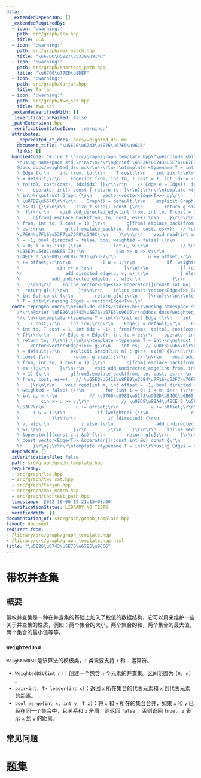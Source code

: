 ```yaml
---
data:
  _extendedDependsOn: []
  _extendedRequiredBy:
  - icon: ':warning:'
    path: src/graph/lca.hpp
    title: LCA
  - icon: ':warning:'
    path: src/graph/max_match.hpp
    title: "\u6700\u5927\u5339\u914D"
  - icon: ':warning:'
    path: src/graph/shortest_path.hpp
    title: "\u6700\u77ED\u8DEF"
  - icon: ':warning:'
    path: src/graph/tarjan.hpp
    title: Tarjan
  - icon: ':warning:'
    path: src/graph/two_sat.hpp
    title: two-sat
  _extendedVerifiedWith: []
  _isVerificationFailed: false
  _pathExtension: hpp
  _verificationStatusIcon: ':warning:'
  attributes:
    _deprecated_at_docs: docs/weighted_dsu.md
    document_title: "\u5E26\u6743\u5E76\u67E5\u96C6"
    links: []
  bundledCode: "#line 2 \"src/graph/graph_template.hpp\"\n#include <bits/stdc++.h>\r\
    \nusing namespace std;\r\n\r\n/*\r\n@brief \u5E26\u6743\u5E76\u67E5\u96C6\r\n\
    @docs docs/weighted_dsu.md\r\n*/\r\n\r\ntemplate <typename T = int>\r\nstruct\
    \ Edge {\r\n    int from, to;\r\n    T cost;\r\n    int idx;\r\n\r\n    Edge()\
    \ = default;\r\n    Edge(int from, int to, T cost = 1, int idx = -1) : from(from),\
    \ to(to), cost(cost), idx(idx) {}\r\n\r\n    // Edge e = Edge(); int to = e;\r\
    \n    operator int() const { return to; }\r\n};\r\n\r\ntemplate <typename T =\
    \ int>\r\nstruct Graph {\r\n    vector<vector<Edge<T>>> g;\r\n    int es;  //\
    \ \u8FB9\u6570\r\n\r\n    Graph() = default;\r\n    explicit Graph(int n) : g(n),\
    \ es(0) {}\r\n\r\n    size_t size() const {\r\n        return g.size();\r\n  \
    \  }\r\n\r\n    void add_directed_edge(int from, int to, T cost = 1) {\r\n   \
    \     g[from].emplace_back(from, to, cost, es++);\r\n    }\r\n\r\n    void add_undirected_edge(int\
    \ from, int to, T cost = 1) {\r\n        g[from].emplace_back(from, to, cost,\
    \ es);\r\n        g[to].emplace_back(to, from, cost, es++);  // \u65E0\u5411\u8FB9\
    \u7684\u7F16\u53F7\u76F8\u540C\r\n    }\r\n\r\n    void read(int m, int offset\
    \ = -1, bool directed = false, bool weighted = false) {\r\n        for (int i\
    \ = 0; i < m; i++) {\r\n            int u, v;\r\n            // \u9700\u8981\u5173\
    \u95ED\u540C\u6B65 IO\r\n            cin >> u >> v;\r\n            // \u9ED8\u8BA4\
    \u4ECE 0 \u5F00\u59CB\u7F16\u53F7\r\n            u += offset;\r\n            v\
    \ += offset;\r\n\r\n            T w = 1;\r\n            if (weighted) {\r\n  \
    \              cin >> w;\r\n            }\r\n\r\n            if (directed) {\r\
    \n                add_directed_edge(u, v, w);\r\n            } else {\r\n    \
    \            add_undirected_edge(u, v, w);\r\n            }\r\n        }\r\n \
    \   }\r\n\r\n    inline vector<Edge<T>> &operator[](const int &u) {\r\n      \
    \  return g[u];\r\n    }\r\n\r\n    inline const vector<Edge<T>> &operator[](const\
    \ int &u) const {\r\n        return g[u];\r\n    }\r\n};\r\n\r\ntemplate <typename\
    \ T = int>\r\nusing Edges = vector<Edge<T>>;\n"
  code: "#pragma once\r\n#include <bits/stdc++.h>\r\nusing namespace std;\r\n\r\n\
    /*\r\n@brief \u5E26\u6743\u5E76\u67E5\u96C6\r\n@docs docs/weighted_dsu.md\r\n\
    */\r\n\r\ntemplate <typename T = int>\r\nstruct Edge {\r\n    int from, to;\r\n\
    \    T cost;\r\n    int idx;\r\n\r\n    Edge() = default;\r\n    Edge(int from,\
    \ int to, T cost = 1, int idx = -1) : from(from), to(to), cost(cost), idx(idx)\
    \ {}\r\n\r\n    // Edge e = Edge(); int to = e;\r\n    operator int() const {\
    \ return to; }\r\n};\r\n\r\ntemplate <typename T = int>\r\nstruct Graph {\r\n\
    \    vector<vector<Edge<T>>> g;\r\n    int es;  // \u8FB9\u6570\r\n\r\n    Graph()\
    \ = default;\r\n    explicit Graph(int n) : g(n), es(0) {}\r\n\r\n    size_t size()\
    \ const {\r\n        return g.size();\r\n    }\r\n\r\n    void add_directed_edge(int\
    \ from, int to, T cost = 1) {\r\n        g[from].emplace_back(from, to, cost,\
    \ es++);\r\n    }\r\n\r\n    void add_undirected_edge(int from, int to, T cost\
    \ = 1) {\r\n        g[from].emplace_back(from, to, cost, es);\r\n        g[to].emplace_back(to,\
    \ from, cost, es++);  // \u65E0\u5411\u8FB9\u7684\u7F16\u53F7\u76F8\u540C\r\n\
    \    }\r\n\r\n    void read(int m, int offset = -1, bool directed = false, bool\
    \ weighted = false) {\r\n        for (int i = 0; i < m; i++) {\r\n           \
    \ int u, v;\r\n            // \u9700\u8981\u5173\u95ED\u540C\u6B65 IO\r\n    \
    \        cin >> u >> v;\r\n            // \u9ED8\u8BA4\u4ECE 0 \u5F00\u59CB\u7F16\
    \u53F7\r\n            u += offset;\r\n            v += offset;\r\n\r\n       \
    \     T w = 1;\r\n            if (weighted) {\r\n                cin >> w;\r\n\
    \            }\r\n\r\n            if (directed) {\r\n                add_directed_edge(u,\
    \ v, w);\r\n            } else {\r\n                add_undirected_edge(u, v,\
    \ w);\r\n            }\r\n        }\r\n    }\r\n\r\n    inline vector<Edge<T>>\
    \ &operator[](const int &u) {\r\n        return g[u];\r\n    }\r\n\r\n    inline\
    \ const vector<Edge<T>> &operator[](const int &u) const {\r\n        return g[u];\r\
    \n    }\r\n};\r\n\r\ntemplate <typename T = int>\r\nusing Edges = vector<Edge<T>>;"
  dependsOn: []
  isVerificationFile: false
  path: src/graph/graph_template.hpp
  requiredBy:
  - src/graph/lca.hpp
  - src/graph/two_sat.hpp
  - src/graph/tarjan.hpp
  - src/graph/max_match.hpp
  - src/graph/shortest_path.hpp
  timestamp: '2022-10-06 19:21:15+08:00'
  verificationStatus: LIBRARY_NO_TESTS
  verifiedWith: []
documentation_of: src/graph/graph_template.hpp
layout: document
redirect_from:
- /library/src/graph/graph_template.hpp
- /library/src/graph/graph_template.hpp.html
title: "\u5E26\u6743\u5E76\u67E5\u96C6"
---
```

# 带权并查集

## 概要
带权并查集是一种在并查集的基础上加入了权值的数据结构，它可以用来维护一些关于并查集的性质，例如：两个集合的大小，两个集合的和，两个集合的最大值，两个集合的最小值等等。
### `WeightedDSU`
`WeightedDSU` 是该算法的模板类，`T` 类需要支持 `+` 和 `-` 运算符。
- `WeightedDSU(int n)`：创建一个包含 `n` 个元素的并查集。区间范围为 `[0, n)` 。
- `pair<int, T> leader(int x)`：返回 `x` 所在集合的代表元素和 `x` 到代表元素的距离。
- `bool merge(int x, int y, T z)`：将 `x` 和 `y` 所在的集合合并，如果 `x` 和 `y` 已经在同一个集合中，且关系和 `z` 矛盾，则返回 `false` ，否则返回 `true` 。`z` 表示 `x` 到 `y` 的距离。


## 常见问题

# 题集